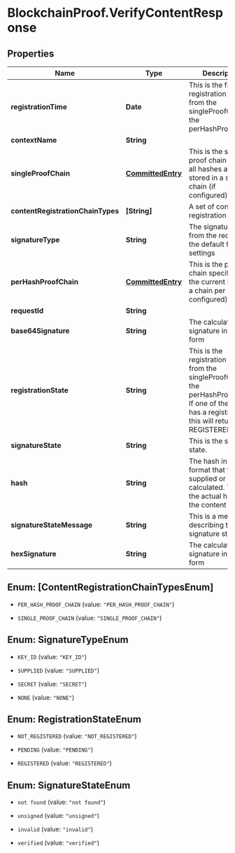 # BlockchainProof.VerifyContentResponse

## Properties
Name | Type | Description | Notes
------------ | ------------- | ------------- | -------------
**registrationTime** | **Date** | This is the first registration time from the singleProofChain or the perHashProofChain | [optional] 
**contextName** | **String** |  | 
**singleProofChain** | [**CommittedEntry**](CommittedEntry.md) | This is the single proof chain where all hashes are stored in a single chain (if configured) | [optional] 
**contentRegistrationChainTypes** | **[String]** | A set of content registration targets | 
**signatureType** | **String** | The signature type from the request or the default from the settings | 
**perHashProofChain** | [**CommittedEntry**](CommittedEntry.md) | This is the proof chain specific for the current hash, so a chain per hash (if configured) | [optional] 
**requestId** | **String** |  | [optional] 
**base64Signature** | **String** | The calculated signature in base64 form | 
**registrationState** | **String** | This is the registration state from the singleProofChain or the perHashProofChain. If one of the chains has a registration this will return REGISTERED | [optional] 
**signatureState** | **String** | This is the signature state. | [optional] 
**hash** | **String** | The hash in base64 format that you supplied or that was calculated. This is the actual hash for the content | 
**signatureStateMessage** | **String** | This is a message describing the signature state. | [optional] 
**hexSignature** | **String** | The calculated signature in hex form | 


<a name="[ContentRegistrationChainTypesEnum]"></a>
## Enum: [ContentRegistrationChainTypesEnum]


* `PER_HASH_PROOF_CHAIN` (value: `"PER_HASH_PROOF_CHAIN"`)

* `SINGLE_PROOF_CHAIN` (value: `"SINGLE_PROOF_CHAIN"`)




<a name="SignatureTypeEnum"></a>
## Enum: SignatureTypeEnum


* `KEY_ID` (value: `"KEY_ID"`)

* `SUPPLIED` (value: `"SUPPLIED"`)

* `SECRET` (value: `"SECRET"`)

* `NONE` (value: `"NONE"`)




<a name="RegistrationStateEnum"></a>
## Enum: RegistrationStateEnum


* `NOT_REGISTERED` (value: `"NOT_REGISTERED"`)

* `PENDING` (value: `"PENDING"`)

* `REGISTERED` (value: `"REGISTERED"`)




<a name="SignatureStateEnum"></a>
## Enum: SignatureStateEnum


* `not found` (value: `"not found"`)

* `unsigned` (value: `"unsigned"`)

* `invalid` (value: `"invalid"`)

* `verified` (value: `"verified"`)




